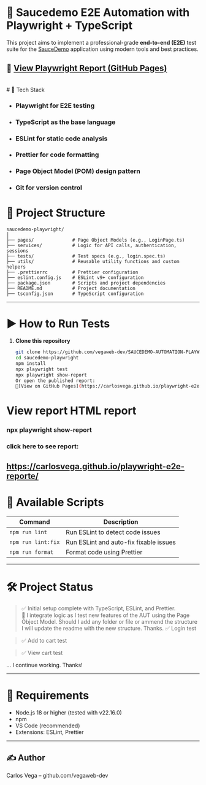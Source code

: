 # 🎯 Saucedemo E2E Automation with Playwright + TypeScript

This project aims to implement a professional-grade **end-to-end (E2E)** test suite for the [SauceDemo](https://www.saucedemo.com) application using modern tools and best practices.
## 🔗 [View Playwright Report (GitHub Pages)](https://carlosvega.github.io/playwright-e2e-reporte/)

<br>
# 🚀 Tech Stack

- ### Playwright for E2E testing
- ### TypeScript as the base language
- ### ESLint for static code analysis
- ### Prettier for code formatting
- ### Page Object Model (POM) design pattern
- ### Git for version control



# 📁 Project Structure

```plaintext
saucedemo-playwright/
│
├── pages/              # Page Object Models (e.g., LoginPage.ts)
├── services/           # Logic for API calls, authentication, sessions
├── tests/              # Test specs (e.g., login.spec.ts)
├── utils/              # Reusable utility functions and custom helpers
├── .prettierrc         # Prettier configuration
├── eslint.config.js    # ESLint v9+ configuration
├── package.json        # Scripts and project dependencies
├── README.md           # Project documentation
├── tsconfig.json       # TypeScript configuration
```

---
# ▶️ How to Run Tests
1. **Clone this repository**
   ```bash
   git clone https://github.com/vegaweb-dev/SAUCEDEMO-AUTOMATION-PLAYWRIGHT.git
   cd saucedemo-playwright
   npm install
   npx playwright test
   npx playwright show-report
   Or open the published report:
   🔗[View on GitHub Pages](https://carlosvega.github.io/playwright-e2e-reporte/)


# View report HTML report
### npx playwright show-report
### click here to see report:
## https://carlosvega.github.io/playwright-e2e-reporte/


# 🧪 Available Scripts

| Command              | Description                             |
|----------------------|-----------------------------------------|
| `npm run lint`       | Run ESLint to detect code issues        |
| `npm run lint:fix`   | Run ESLint and auto-fix fixable issues  |
| `npm run format`     | Format code using Prettier              |

---

# 🛠️ Project Status

> ✅ Initial setup complete with TypeScript, ESLint, and Prettier.  
> 🔧 I integrate logic as I test new features of the AUT using the Page Object Model. Should I add any folder or file or ammend the structure I will update the readme with the new structure. Thanks. 
> ✅ Login test

> ✅ Add to cart test

> ✅ View cart test

... I continue working. Thanks!




---

# 📌 Requirements

- Node.js 18 or higher (tested with v22.16.0)
- npm
- VS Code (recommended)
- Extensions: ESLint, Prettier

---

## ✍️ Author
Carlos Vega – github.com/vegaweb-dev